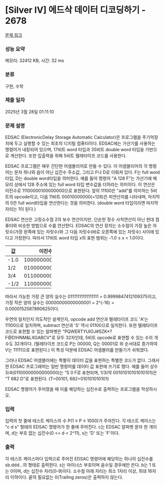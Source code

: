 # [Silver IV] 에드삭 데이터 디코딩하기 - 2678 

[문제 링크](https://www.acmicpc.net/problem/2678) 

### 성능 요약

메모리: 32412 KB, 시간: 32 ms

### 분류

구현, 수학

### 제출 일자

2025년 3월 28일 01:11:10

### 문제 설명

<p>EDSAC (ElectronicDelay Storage Automatic Calculator)은 프로그램을 주기억장치에 두고 실행할 수 있는 최초의 디지털 컴퓨터이다. EDSAC에는 가산기를 사용하는 명령어가 내장되어 있으며, 17비트 word 타입과 35비트 double word 타입을 기반으로 계산한다. 또한 입출력을 위해 5비트 텔레타이프 코드를 사용한다.</p>

<p>EDSAC 프로그램은 매우 간단한 어셈블리어로 만들 수 있다. 이 어셈블리어의 각 명령어는 문자 하나와 음이 아닌 십진수 주소값, 그리고 F나 D로 이뤄져 있다. F는 full word타입, D는 double word타입을 의미한다. 예를 들어 명령어 "A 128 F"는 가산기에 메모리 상에서 128 주소에 있는 full word 타입 변수값을 더하라는 의미이다. 이 연산은 이진수로 11100000100000000으로 표현된다. 앞의 11100은 "add"를 의미하는 5비트의 opcode이고, 다음 11비트 00010000000(=128)은 피연산자를 나타내며, 마지막의 0은 full word타입을 연산한다는 것을 의미한다. (double word 타입이라면 마지막 자리는 1이 된다.)</p>

<p>EDSAC 연산은 고정소수점 2의 보수 연산이지만, 단순한 정수 사칙연산이 아닌 현대 컴퓨터와 비슷한 방법으로 수를 연산한다. EDSAC의 연산 장치는 소수점이 가장 높은 자릿수(가장 왼쪽에 있는 자릿수)와 그 다음 자릿수(바로 오른쪽에 있는 자릿수) 사이에 있다고 가정한다. 따라서 17비트 word 타입 x의 표현 범위는 -1.0 ≤ x < 1.0이다.</p>

<table class="table table-bordered" style="width:30%">
	<thead>
		<tr>
			<th>값</th>
			<th>이진수 표현</th>
		</tr>
	</thead>
	<tbody>
		<tr>
			<td>-1.0</td>
			<td>10000000000000000</td>
		</tr>
		<tr>
			<td>1/2</td>
			<td>01000000000000000</td>
		</tr>
		<tr>
			<td>3/4</td>
			<td>01100000000000000</td>
		</tr>
		<tr>
			<td>-1/2</td>
			<td>11000000000000000</td>
		</tr>
	</tbody>
</table>

<p>따라서 가능한 가장 큰 양의 실수는 01111111111111111 = 0.9999847412109375이고, 가장 작은 양의 실수는 00000000000000001 = 2^(-16) = 0.0000152587890625이다.</p>

<p>우연의 일치인지 의도적인 설계인지, opcode add 연산과 텔레타이프 코드 'A'는 11100으로 일치하며, subtract 연산과 'S' 역시 01100으로 일치한다. 또한 텔레타이프 코드로 표현할 수 있는 알파벳은 "PQWERTYUIOJ#SZK*?F@D!HNM&LXGABCV"로 모두 32자인데, 5비트 opcode로 표현할 수 있는 수의 개수도 32개이다. (텔레타이프 코드로 P는 00000, Q는 00001로 위 순서대로 증가하여 V는 11111으로 표현된다.) 이 특성 덕분에 EDSAC 어셈블러를 만들기가 쉬워졌다.</p>

<p>그러나 EDSAC 어셈블러에는 특별히 데이터 값을 표현하는 특별한 코드가 없다. 그래서 한 EDSAC 프로그래머는 일반 명령어를 데이터 값 표현에 쓰기로 했다. 예를 들어 상수 3/4(01100000000000000)는 “S 0 F로 표현되며, 1/3(약 00101010101010101)은 “T 682 D”로 표현된다. (T=00101, 682=010101010101)</p>

<p>EDSAC 명령어가 주어졌을 때 이를 해당하는 십진수로 출력하는 프로그램을 작성하시오.</p>

### 입력 

 <p>입력의 첫 줄에 테스트 케이스의 수 P(1 ≤ P ≤ 1000)가 주어진다. 각 테스트 케이스는 "c d s" 형태의 EDSAC 명령어가 한 줄에 주어진다. c는 EDSAC 알파벳 문자 한 개이며, d는 부호 없는 십진수(0 <= d < 2^11), s는 'D' 또는 'F'이다.</p>

### 출력 

 <p>각 테스트 케이스마다 입력으로 주어진 EDSAC 명령어에 해당하는 하나의 십진수를 sb.ddd...의 형태로 출력한다. s는 마이너스 부호이며 음수일 경우에만 쓴다. b는 1 또는 0이며, d는 십진수 자리(0-9)이다. 소수점 아래 자리는 최소 1자리 이상, 최대 16자리 이하이다. 끝의 필요없는 0(Trailing zeros)은 출력하지 않는다.</p>

